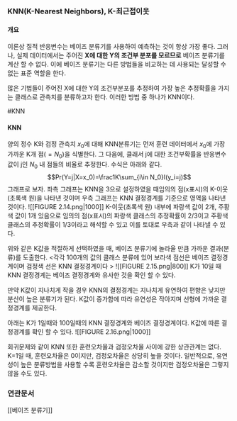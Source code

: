 ### KNN(K-Nearest Neighbors), K-최근접이웃

#### 개요
이론상 질적 반응변수는 베이즈 분류기를 사용하여 예측하는 것이 항상 가장 좋다. 그러나, 실제 데이터에서는 주어진 **X에 대한 Y의 조건부 분포를 모르므로** 베이즈 분류기를 계산 할 수 없다. 이에 베이즈 분류기는 다른 방법들을 비교하는 데 사용되는 달성할 수 없는 표준 역할을 한다. 

많은 기법들이 주어진 X에 대한 Y의 조건부분포를 추정하여 가장 높은 추정확률을 가지는 클래스로 관측치를 분류하고자 한다. 이러한 방법 중 하나가 KNN이다. 

#KNN
#### KNN
양의 정수 K와 검정 관측치 $x_0$에 대해 KNN분류기는 먼저 훈련 데이터에서 $x_0$에 가장 가까운 K개 점$(=N_0)$을 식별한다. 그 다음에, 클래서 j에 대한 조건부확률을 반응변수 값이 j인 $N_0$ 내 점들의 비율로 추정한다. 수식은 아래와 같다.$$Pr(Y=j|X=x_0)=\frac1K\sum_{i\in N_0}I(y_i=j)$$
그래프로 보자. 좌측 그래프는 KNN을 3으로 설정하였을 때임의의 점(x표시)의 K-이웃(초록색 원)을 나타낸 것이며 우측 그래프는 KNN 결정경계를 기준으로 영역을 나타낸 것이다.
![[FIGURE 2.14.png|1000]]
K-이웃(초록색 원) 내부에 파랑색 값이 2개, 주황색 값이 1개 있음으로 임의의 점(x표시)의 파랑색 클래스의 추정확률이 2/3이고 주황색 클래스의 추정확률이 1/3이라고 해석할 수 있고 이를 토대로 우측과 같이 나타낼 수 있다. 

위와 같은 K값을 적절하게 선택하였을 때, 베이즈 분류기에 놀라울 만큼 가까운 결과(분류)를 도출한다. 
<각각 100개의 값의 클래스 분류에 있어 보라색 점선은 베이즈 결정경계이며 검정색 선은 KNN 결정경계이다 >
![[FIGURE 2.15.png|800]]
K가 10일 때 KNN 결정경계는 베이즈 결정경계와 유사한 것을 확인 할 수 있다.

만약 K값이 지나치게 작을 경우 KNN의 결정경계는 지나치게 유연하여 편향은 낮지만 분산이 높은 분류기가 된다. 
K값이 증가함에 따라 유연성은 작아지며 선형에 가까운 결정경계를 제공한다.

아래는 K가 1일때와 100일때의 KNN 결정경계와 베이즈 결정경계이다. K값에 따른 결정경계를 확인 할 수 있다.
![[FIGURE 2.16.png|1000]]

회귀문제와 같이 KNN 또한 훈련오차율과 검정오차율 사이에 강한 상관관계는 없다. K=1일 때, 훈련오차율은 0이지만, 검정오차율은 상당히 높을 것이다. 일반적으로, 유연성이 높은 분류방법을 사용할 수록 훈련오차율은 감소할 것이지만 검정오차율은 그렇지 않을 수도 있다.

### 연관문서
[[베이즈 분류기]]